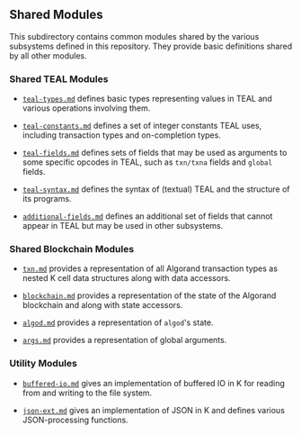 Shared Modules
--------------

This subdirectory contains common modules shared by the various subsystems
defined in this repository. They provide basic definitions shared by all other
modules.


### Shared TEAL Modules

- [`teal-types.md`](./teal-types.md) defines basic types representing values in
  TEAL and various operations involving them.

- [`teal-constants.md`](./teal-constants.md) defines a set of integer constants
  TEAL uses, including transaction types and on-completion types.

- [`teal-fields.md`](./teal-fields.md) defines sets of fields that may be used
  as arguments to some specific opcodes in TEAL, such as `txn/txna` fields and
  `global` fields.

- [`teal-syntax.md`](./teal-syntax.md) defines the syntax of (textual) TEAL and
  the structure of its programs.

- [`additional-fields.md`](./additional-fields.md) defines an additional set of
  fields that cannot appear in TEAL but may be used in other subsystems.


### Shared Blockchain Modules

- [`txn.md`](./txn.md) provides a representation of all Algorand transaction
  types as nested K cell data structures along with data accessors.

- [`blockchain.md`](./blockchain.md) provides a representation of the state of
  the Algorand blockchain and along with state accessors.

- [`algod.md`](./algod.md) provides a representation of `algod`'s state.

- [`args.md`](./args.md) provides a representation of global arguments.


### Utility Modules

- [`buffered-io.md`](./buffered-io.md) gives an implementation of buffered IO in
  K for reading from and writing to the file system.

- [`json-ext.md`](./json-ext.md) gives an implementation of JSON in K and
  defines various JSON-processing functions.




